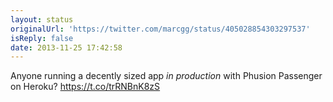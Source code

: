 ```yaml
---
layout: status
originalUrl: 'https://twitter.com/marcgg/status/405028854303297537'
isReply: false
date: 2013-11-25 17:42:58
---
```


Anyone running a decently sized app *in production* with Phusion Passenger on Heroku? https://t.co/trRNBnK8zS
